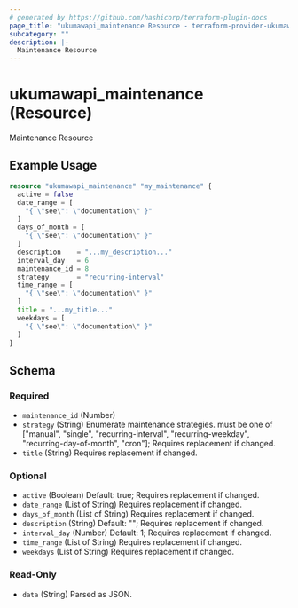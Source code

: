 ```yaml
---
# generated by https://github.com/hashicorp/terraform-plugin-docs
page_title: "ukumawapi_maintenance Resource - terraform-provider-ukumawapi"
subcategory: ""
description: |-
  Maintenance Resource
---
```


# ukumawapi_maintenance (Resource)

Maintenance Resource

## Example Usage

```terraform
resource "ukumawapi_maintenance" "my_maintenance" {
  active = false
  date_range = [
    "{ \"see\": \"documentation\" }"
  ]
  days_of_month = [
    "{ \"see\": \"documentation\" }"
  ]
  description    = "...my_description..."
  interval_day   = 6
  maintenance_id = 8
  strategy       = "recurring-interval"
  time_range = [
    "{ \"see\": \"documentation\" }"
  ]
  title = "...my_title..."
  weekdays = [
    "{ \"see\": \"documentation\" }"
  ]
}
```

<!-- schema generated by tfplugindocs -->
## Schema

### Required

- `maintenance_id` (Number)
- `strategy` (String) Enumerate maintenance strategies. must be one of ["manual", "single", "recurring-interval", "recurring-weekday", "recurring-day-of-month", "cron"]; Requires replacement if changed.
- `title` (String) Requires replacement if changed.

### Optional

- `active` (Boolean) Default: true; Requires replacement if changed.
- `date_range` (List of String) Requires replacement if changed.
- `days_of_month` (List of String) Requires replacement if changed.
- `description` (String) Default: ""; Requires replacement if changed.
- `interval_day` (Number) Default: 1; Requires replacement if changed.
- `time_range` (List of String) Requires replacement if changed.
- `weekdays` (List of String) Requires replacement if changed.

### Read-Only

- `data` (String) Parsed as JSON.
